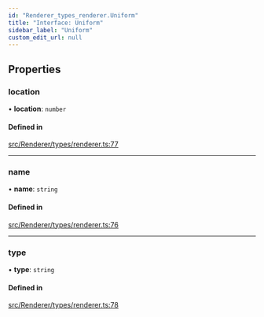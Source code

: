 ```yaml
---
id: "Renderer_types_renderer.Uniform"
title: "Interface: Uniform"
sidebar_label: "Uniform"
custom_edit_url: null
---
```




## Properties

### location

• **location**: `number`

#### Defined in

[src/Renderer/types/renderer.ts:77](https://github.com/ZeaInc/zea-engine/blob/a1fd0b47a/src/Renderer/types/renderer.ts#L77)

___

### name

• **name**: `string`

#### Defined in

[src/Renderer/types/renderer.ts:76](https://github.com/ZeaInc/zea-engine/blob/a1fd0b47a/src/Renderer/types/renderer.ts#L76)

___

### type

• **type**: `string`

#### Defined in

[src/Renderer/types/renderer.ts:78](https://github.com/ZeaInc/zea-engine/blob/a1fd0b47a/src/Renderer/types/renderer.ts#L78)

